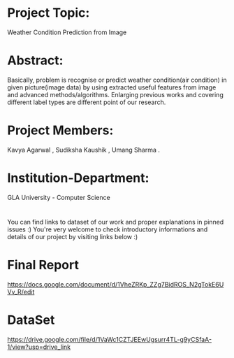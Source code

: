 
# Project Topic:
Weather Condition Prediction from Image

# Abstract:
Basically, problem is recognise or predict weather condition(air condition) in given picture(image data) by using extracted useful features from image and advanced methods/algorithms. Enlarging previous works and covering different label types are different point of our research.

# Project Members:
 Kavya Agarwal ,
 Sudiksha Kaushik ,
 Umang Sharma .
 # Institution-Department: 
 GLA University - Computer Science
 # 
 You can find links to dataset of our work and proper explanations in pinned issues :) You're very welcome to check introductory informations and details of our project by visiting links below :)
 # 
# Final Report
  https://docs.google.com/document/d/1VheZRKp_ZZg7BidROS_N2gTokE6UVv_R/edit
# DataSet 
 https://drive.google.com/file/d/1VaWc1CZTJEEwUgsurr4TL-g9yCSfaA-1/view?usp=drive_link


 

